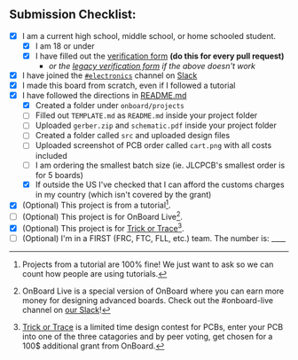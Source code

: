 ## Submission Checklist:

<!--To check the checkboxes, simply replace the empty space in the brackets with a captial X, like this: [ ] becomes [X]-->

- [x] I am a current high school, middle school, or home schooled student.
  - [x] I am 18 or under
  - [x] I have filled out the [verification form](https://verify.onboard.hackclub.com) **(do this for every pull request)**
    -  *or the [legacy verification form](https://legacy.verify.onboard.hackclub.com) if the above doesn't work* 
- [x] I have joined the [`#electronics`](https://hackclub.slack.com/archives/C056AMWSFKJ) channel on [Slack](https://hackclub.com/slack/?event=onboard)
- [x] I made this board from scratch, even if I followed a tutorial
- [x] I have followed the directions in [README.md](https://github.com/hackclub/OnBoard/blob/main/README.md#getting-started)
  - [x] Created a folder under `onboard/projects`
  - [ ] Filled out `TEMPLATE.md` as `README.md` inside your project folder
  - [ ] Uploaded `gerber.zip` and `schematic.pdf` inside your project folder
  - [ ] Created a folder called `src` and uploaded design files
  - [ ] Uploaded screenshot of PCB order called `cart.png` with all costs included
  - [ ] I am ordering the smallest batch size (ie. JLCPCB's smallest order is for 5 boards)
  - [x] If outside the US I've checked that I can afford the customs charges in my country (which isn't covered by the grant)

- [x] (Optional) This project is from a tutorial[^1].
- [ ] (Optional) This project is for OnBoard Live[^2].
- [x] (Optional) This project is for [Trick or Trace](https://showcase.hackclub.com/)[^3].
- [ ] (Optional) I'm in a FIRST (FRC, FTC, FLL, etc.) team. The number is: ____

[^1]: Projects from a tutorial are 100% fine! We just want to ask so we can count how people are using tutorials.
[^2]: OnBoard Live is a special version of OnBoard where you can earn more money for designing advanced boards. Check out the #onboard-live channel on [our Slack](https://hackclub.com/slack/?event=onboard)!
[^3]: [Trick or Trace](https://trickortrace.hackclub.com/) is a limited time design contest for PCBs, enter your PCB into one of the three catagories and by peer voting, get chosen for a 100$ additional grant from OnBoard.
<!-- -Submission- -->

